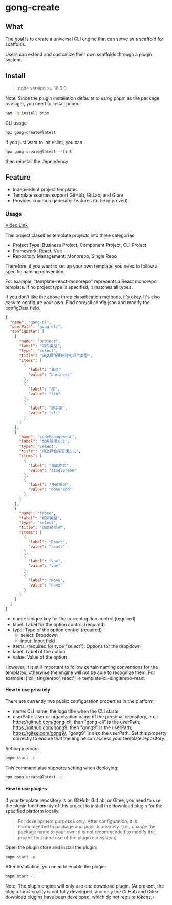 # gong-create

## What

The goal is to create a universal CLI engine that can serve as a scaffold for scaffolds.

Users can extend and customize their own scaffolds through a plugin system.


## Install
> node version >= 18.0.0

Note: Since the plugin installation defaults to using pnpm as the package manager, you need to install pnpm.

```bash
npm -g install pnpm
```

CLI usage
```bash
npx gong-create@latest
```

If you just want to init eslint, you can 

```base
npx gong-create@latest --lint
```
then reinstall the dependency


## Feature

- Independent project templates
- Template sources support GitHub, GitLab, and Gitee
- Provides common generator features (to be improved)

### Usage

[Video Link](https://www.yuque.com/gongxiaobai/ckuidk/wp6gx65o7ezn0ud1)

This project classifies template projects into three categories:

- Project Type: Business Project, Component Project, CLI Project
- Framework: React, Vue
- Repository Management: Monorepo, Single Repo

Therefore, if you want to set up your own template, you need to follow a specific naming convention.

For example, "template-react-monorepo" represents a React monorepo template. If no project type is specified, it matches all types.

If you don't like the above three classification methods, it's okay. It's also easy to configure your own.
Find core/cli.config.json and modify the configData field.

```json
{
  "name": "gong-cl",
  "userPath": "gong-cli",
  "configData": [
    {
      "name": "project",
      "label": "项目类型",
      "type": "select",
      "title": "请选择所要创建的项目类型",
      "items": [
        {
          "label": "业务",
          "value": "business"
        },
        {
          "label": "库",
          "value": "lib"
        },
        {
          "label": "脚手架",
          "value": "cli"
        }
      ]
    },
    {
      "name": "codeManagement",
      "label": "仓库管理方式",
      "type": "select",
      "title": "请选择仓库管理方式",
      "items": [
        {
          "label": "单库项目",
          "value": "singlerepo"
        },
        {
          "label": "多库管理",
          "value": "monorepo"
        }
      ]
    },
    {
      "name": "frame",
      "label": "框架类型",
      "type": "select",
      "title": "请选择框架",
      "items": [
        {
          "label": "React",
          "value": "react"
        },
        {
          "label": "Vue",
          "value": "vue"
        },
        {
          "label": "None",
          "value": "none"
        }
      ]
    }
  ]
}
```
- name: Unique key for the current option control (required)
- label: Label for the option control (required)
- type: Type of the option control (required)
  - select: Dropdown
  - input: Input field
- items: (required for type "select"): Options for the dropdown
- label: Label of the option
- value: Value of the option


However, it is still important to follow certain naming conventions for the templates, otherwise the engine will not be able to recognize them. For example: ['cli','singlerepo','react'] => template-cli-singlerepo-react


#### How to use privately
There are currently two public configuration properties in the platform:

- name: CLI name, the logo title when the CLI starts
- userPath: User or organization name of the personal repository, e.g.: https://github.com/gong-cli, then "gong-cli" is the userPath; https://github.com/gong9, then "gong9" is the userPath; https://gitee.com/gong9/, "gong9" is also the userPath. Set this property correctly to ensure that the engine can access your template repository.

Setting method:

```bash
pnpm start -c
```

This command also supports setting when deploying:
    
```bash
npx gong-create@latest -c
```

#### How to use plugins
If your template repository is on GitHub, GitLab, or Gitee, you need to use the plugin functionality of this project to install the download plugin for the specified platform locally.
> For development purposes only. After configuration, it is recommended to package and publish privately. (i.e., change the package name to your own; it is not recommended to modify the project for future use of the plugin ecosystem)

Open the plugin store and install the plugin:
```bash
pnpm start -p
```

After installation, you need to enable the plugin:
```bash
pnpm start -l
```
Note: The plugin engine will only use one download plugin. (At present, the plugin functionality is not fully developed, and only the GitHub and Gitee download plugins have been developed, which do not require tokens.)

